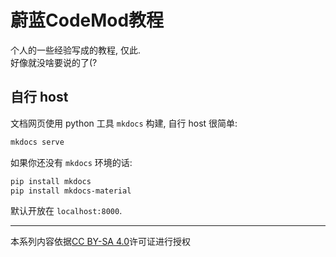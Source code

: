# 蔚蓝CodeMod教程

个人的一些经验写成的教程, 仅此.  
好像就没啥要说的了(?

## 自行 host

文档网页使用 python 工具 `mkdocs` 构建, 自行 host 很简单:

```sh
mkdocs serve
```

如果你还没有 `mkdocs` 环境的话:

```sh
pip install mkdocs
pip install mkdocs-material
```

默认开放在 `localhost:8000`.

----

本系列内容依据[CC BY-SA 4.0](https://creativecommons.org/licenses/by-sa/4.0/)许可证进行授权